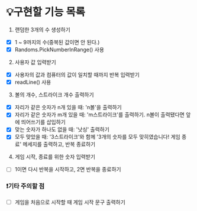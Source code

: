 # 💡구현할 기능 목록

1. 랜덤한 3개의 수 생성하기

- [x] 1 ~ 9까지의 수(중복된 값이면 안 된다.)
- [x] Randoms.PickNumberInRange() 사용

2. 사용자 값 입력받기

- [x] 사용자의 값과 컴퓨터의 값이 일치할 때까지 반복 입력받기
- [x] readLine() 사용

3. 볼의 개수, 스트라이크 개수 출력하기

- [x] 자리가 같은 숫자가 n개 있을 때: 'n볼'을 출력하기
- [x] 자리가 같은 숫자가 m개 있을 때: 'm스트라이크'를 출력하기. n볼이 출력됐다면 앞에 띄어쓰기를 삽입하기
- [x] 맞는 숫자가 하나도 없을 때: '낫싱' 출력하기
- [x] 모두 맞았을 때: '3스트라이크'와 함께 '3개의 숫자를 모두 맞히였습니다! 게임 종료' 메세지를 출력하고, 반복 종료하기

4. 게임 시작, 종료를 위한 숫자 입력받기

- [ ] 1이면 다시 반복을 시작하고, 2면 반복을 종료하기

### ❗기타 주의할 점

- [ ] 게임을 처음으로 시작할 때 게임 시작 문구 출력하기